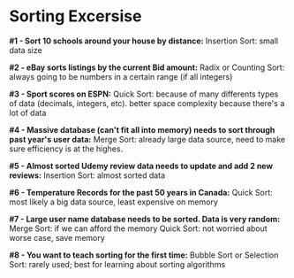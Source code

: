 # Sorting Excersise

__#1 - Sort 10 schools around your house by distance:__
Insertion Sort: small data size

__#2 - eBay sorts listings by the current Bid amount:__
Radix or Counting Sort: always going to be numbers in a certain range (if all integers)

__#3 - Sport scores on ESPN:__
Quick Sort: because of many differents types of data (decimals, integers, etc). better space complexity because there's a lot of data

__#4 - Massive database (can't fit all into memory) needs to sort through past year's user data:__
Merge Sort: already large data source, need to make sure efficiency is at the highes.

__#5 - Almost sorted Udemy review data needs to update and add 2 new reviews:__
Insertion Sort: almost sorted data

__#6 - Temperature Records for the past 50 years in Canada:__
Quick Sort: most likely a big data source, least expensive on memory

__#7 - Large user name database needs to be sorted. Data is very random:__
Merge Sort: if we can afford the memory
Quick Sort: not worried about worse case, save memory

__#8 - You want to teach sorting for the first time:__
Bubble Sort or Selection Sort: rarely used; best for learning about sorting algorithms
